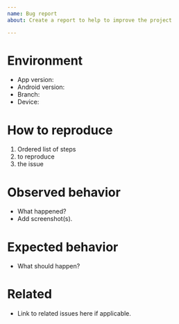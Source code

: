 ```yaml
---
name: Bug report
about: Create a report to help to improve the project

---
```


# Environment
- App version:
- Android version:
- Branch:
- Device:

# How to reproduce
1. Ordered list of steps
2. to reproduce
3. the issue

# Observed behavior
- What happened?
- Add screenshot(s).

# Expected behavior
- What should happen?

# Related
- Link to related issues here if applicable.

